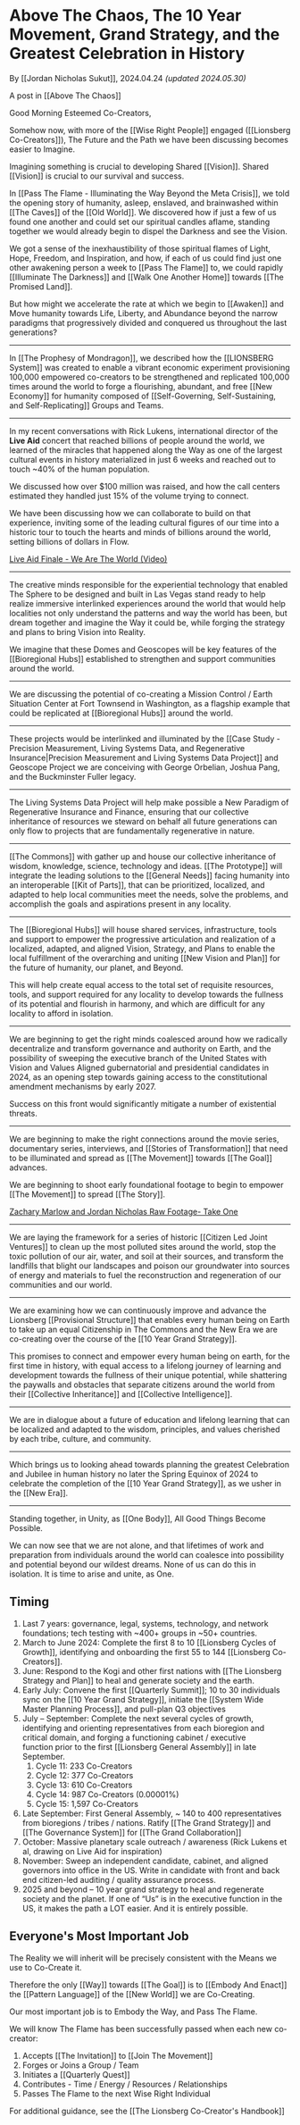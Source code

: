 # Above The Chaos, The 10 Year Movement, Grand Strategy, and the Greatest Celebration in History 

By [[Jordan Nicholas Sukut]], 2024.04.24 _(updated 2024.05.30)_  

A post in [[Above The Chaos]]  

Good Morning Esteemed Co-Creators, 

Somehow now, with more of the [[Wise Right People]] engaged ([[Lionsberg Co-Creators]]), The Future and the Path we have been discussing becomes easier to Imagine. 

Imagining something is crucial to developing Shared [[Vision]]. Shared [[Vision]] is crucial to our survival and success. 

In [[Pass The Flame - Illuminating the Way Beyond the Meta Crisis]], we told the opening story of humanity, asleep, enslaved, and brainwashed within [[The Caves]] of the [[Old World]]. We discovered how if just a few of us found one another and could set our spiritual candles aflame, standing together we would already begin to dispel the Darkness and see the Vision. 

We got a sense of the inexhaustibility of those spiritual flames of Light, Hope, Freedom, and Inspiration, and how, if each of us could find just one other awakening person a week to [[Pass The Flame]] to, we could rapidly [[Illuminate The Darkness]] and [[Walk One Another Home]] towards [[The Promised Land]]. 

But how might we accelerate the rate at which we begin to [[Awaken]] and Move humanity towards Life, Liberty, and Abundance beyond the narrow paradigms that progressively divided and conquered us throughout the last generations? 

_____
In [[The Prophesy of Mondragon]], we described how the [[LIONSBERG System]] was created to enable a vibrant economic experiment provisioning 100,000 empowered co-creators to be strengthened and replicated 100,000 times around the world to forge a flourishing, abundant, and free [[New Economy]] for humanity composed of [[Self-Governing, Self-Sustaining, and Self-Replicating]] Groups and Teams.  
___
In my recent conversations with Rick Lukens, international director of the **Live Aid** concert that reached billions of people around the world, we learned of the miracles that happened along the Way as one of the largest cultural events in history materialized in just 6 weeks and reached out to touch ~40% of the human population. 

We discussed how over $100 million was raised, and how the call centers estimated they handled just 15% of the volume trying to connect. 

We have been discussing how we can collaborate to build on that experience, inviting some of the leading cultural figures of our time into a historic tour to touch the hearts and minds of billions around the world, setting billions of dollars in Flow. 

[Live Aid Finale - We Are The World (Video)](https://www.youtube.com/watch?v=00OeznNG4hM)  
____
The creative minds responsible for the experiential technology that enabled The Sphere to be designed and built in Las Vegas stand ready to help realize immersive interlinked experiences around the world that would help localities not only understand the patterns and way the world has been, but dream together and imagine the Way it could be, while forging the strategy and plans to bring Vision into Reality. 

We imagine that these Domes and Geoscopes will be key features of the [[Bioregional Hubs]] established to strengthen and support communities around the world. 
____
We are discussing the potential of co-creating a Mission Control / Earth Situation Center at Fort Townsend in Washington, as a flagship example that could be replicated at [[Bioregional Hubs]] around the world. 
___
These projects would be interlinked and illuminated by the [[Case Study - Precision Measurement, Living Systems Data, and Regenerative Insurance|Precision Measurement and Living Systems Data Project]] and Geoscope Project we are conceiving with George Orbelian, Joshua Pang, and the Buckminster Fuller legacy. 
____
The Living Systems Data Project will help make possible a New Paradigm of Regenerative Insurance and Finance, ensuring that our collective inheritance of resources we steward on behalf all future generations can only flow to projects that are fundamentally regenerative in nature. 
___
[[The Commons]] with gather up and house our collective inheritance of wisdom, knowledge, science, technology and ideas. [[The Prototype]] will integrate the leading solutions to the [[General Needs]] facing humanity into an interoperable [[Kit of Parts]], that can be prioritized, localized, and adapted to help local communities meet the needs, solve the problems, and accomplish the goals and aspirations present in any locality. 
_____
The [[Bioregional Hubs]] will house shared services, infrastructure, tools and support to empower the progressive articulation and realization of a localized, adapted, and aligned Vision, Strategy, and Plans to enable the local fulfillment of the overarching and uniting [[New Vision and Plan]] for the future of humanity, our planet, and Beyond. 

This will help create equal access to the total set of requisite resources, tools, and support required for any locality to develop towards the fullness of its potential and flourish in harmony, and which are difficult for any locality to afford in isolation. 
____
We are beginning to get the right minds coalesced around how we radically decentralize and transform governance and authority on Earth, and the possibility of sweeping the executive branch of the United States with Vision and Values Aligned gubernatorial and presidential candidates in 2024, as an opening step towards gaining access to the constitutional amendment mechanisms by early 2027. 

Success on this front would significantly mitigate a number of existential threats. 
____
We are beginning to make the right connections around the movie series, documentary series, interviews, and [[Stories of Transformation]] that need to be illuminated and spread as [[The Movement]] towards [[The Goal]] advances. 

We are beginning to shoot early foundational footage to begin to empower [[The Movement]] to spread [[The Story]]. 

[Zachary Marlow and Jordan Nicholas Raw Footage- Take One](https://www.dropbox.com/scl/fi/h2qksgfedin185t5v1416/Jordan.mov?rlkey=9e498bhn7afygiw0q34letodi&e=1&dl=0)  
____
We are laying the framework for a series of historic [[Citizen Led Joint Ventures]] to clean up the most polluted sites around the world, stop the toxic pollution of our air, water, and soil at their sources, and transform the landfills that blight our landscapes and poison our groundwater into sources of energy and materials to fuel the reconstruction and regeneration of our communities and our world. 
___
We are examining how we can continuously improve and advance the Lionsberg [[Provisional Structure]] that enables every human being on Earth to take up an equal Citizenship in The Commons and the New Era we are co-creating over the course of the [[10 Year Grand Strategy]]. 

This promises to connect and empower every human being on earth, for the first time in history, with equal access to a lifelong journey of learning and development towards the fullness of their unique potential, while shattering the paywalls and obstacles that separate citizens around the world from their [[Collective Inheritance]] and [[Collective Intelligence]]. 
_____
We are in dialogue about a future of education and lifelong learning that can be localized and adapted to the wisdom, principles, and values cherished by each tribe, culture, and community. 
___
Which brings us to looking ahead towards planning the greatest Celebration and Jubilee in human history no later the Spring Equinox of 2024 to celebrate the completion of the [[10 Year Grand Strategy]], as we usher in the [[New Era]]. 
____

Standing together, in Unity, as [[One Body]], All Good Things Become Possible. 

We can now see that we are not alone, and that lifetimes of work and preparation from individuals around the world can coalesce into possibility and potential beyond our wildest dreams. None of us can do this in isolation. It is time to arise and unite, as One. 

## Timing  

1. Last 7 years: governance, legal, systems, technology, and network foundations; tech testing with ~400+ groups in ~50+ countries.  
2. March to June 2024: Complete the first 8 to 10 [[Lionsberg Cycles of Growth]], identifying and onboarding the first 55 to 144 [[Lionsberg Co-Creators]].  
3. June: Respond to the Kogi and other first nations with [[The Lionsberg Strategy and Plan]] to heal and generate society and the earth. 
4. Early July: Convene the first [[Quarterly Summit]]; 10 to 30 individuals sync on the [[10 Year Grand Strategy]], initiate the [[System Wide Master Planning Process]], and pull-plan Q3 objectives 
5. July – September: Complete the next several cycles of growth, identifying and orienting representatives from each bioregion and critical domain, and forging a functioning cabinet / executive function prior to the first [[Lionsberg General Assembly]] in late September. 
	1. Cycle 11: 233 Co-Creators  
	2. Cycle 12: 377 Co-Creators  
	3. Cycle 13: 610 Co-Creators  
	4. Cycle 14: 987 Co-Creators (0.00001%)   
	5. Cycle 15: 1,597 Co-Creators  
6. Late September: First General Assembly, ~ 140 to 400 representatives from bioregions / tribes / nations. Ratify [[The Grand Strategy]] and [[The Governance System]] for [[The Grand Collaboration]]  
7. October: Massive planetary scale outreach / awareness (Rick Lukens et al, drawing on Live Aid for inspiration) 
8. November: Sweep an independent candidate, cabinet, and aligned governors into office in the US. Write in candidate with front and back end citizen-led auditing / quality assurance process.    
9. 2025 and beyond – 10 year grand strategy to heal and regenerate society and the planet. If one of “Us” is in the executive function in the US, it makes the path a LOT easier. And it is entirely possible.

## Everyone's Most Important Job 

The Reality we will inherit will be precisely consistent with the Means we use to Co-Create it. 

Therefore the only [[Way]] towards [[The Goal]] is to [[Embody And Enact]] the [[Pattern Language]] of the [[New World]] we are Co-Creating. 

Our most important job is to Embody the Way, and Pass The Flame. 

We will know The Flame has been successfully passed when each new co-creator: 

1. Accepts [[The Invitation]] to [[Join The Movement]]  
2. Forges or Joins a Group / Team  
3. Initiates a [[Quarterly Quest]]   
4. Contributes - Time / Energy / Resources / Relationships  
5. Passes The Flame to the next Wise Right Individual 

For additional guidance, see the [[The Lionsberg Co-Creator's Handbook]]  